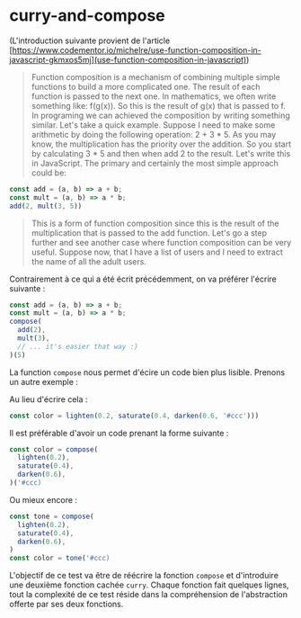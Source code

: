 # curry-and-compose

(L'introduction suivante provient de l'article [https://www.codementor.io/michelre/use-function-composition-in-javascript-gkmxos5mj](use-function-composition-in-javascript))

> Function composition is a mechanism of combining multiple simple functions to build a more complicated one. The result of each function is passed to the next one. In mathematics, we often write something like: f(g(x)). So this is the result of g(x) that is passed to f. In programing we can achieved the composition by writing something similar. Let's take a quick example. Suppose I need to make some arithmetic by doing the following operation: 2 + 3 * 5. As you may know, the multiplication has the priority over the addition. So you start by calculating 3 * 5 and then when add 2 to the result. Let's write this in JavaScript. The primary and certainly the most simple approach could be:

```js
const add = (a, b) => a + b;
const mult = (a, b) => a * b;
add(2, mult(3, 5))
```

> This is a form of function composition since this is the result of the multiplication that is passed to the add function. Let's go a step further and see another case where function composition can be very useful. Suppose now, that I have a list of users and I need to extract the name of all the adult users.

Contrairement à ce qui a été écrit précédemment, on va préférer l'écrire suivante :

```js
const add = (a, b) => a + b;
const mult = (a, b) => a * b;
compose(
  add(2),
  mult(3),
  // ... it's easier that way :)
)(5)
```

La function `compose` nous permet d'écire un code bien plus lisible. Prenons un autre exemple :

Au lieu d'écrire cela :

```js
const color = lighten(0.2, saturate(0.4, darken(0.6, '#ccc')))
```

Il est préférable d'avoir un code prenant la forme suivante :

```js
const color = compose(
  lighten(0.2),
  saturate(0.4),
  darken(0.6),
)('#ccc)
```

Ou mieux encore :

```js
const tone = compose(
  lighten(0.2),
  saturate(0.4),
  darken(0.6),
)
const color = tone('#ccc)
```

L'objectif de ce test va être de réécrire la fonction `compose` et d'introduire une deuxième fonction cachée `curry`.
Chaque fonction fait quelques lignes, tout la complexité de ce test réside dans la compréhension de l'abstraction offerte par ses deux fonctions.

